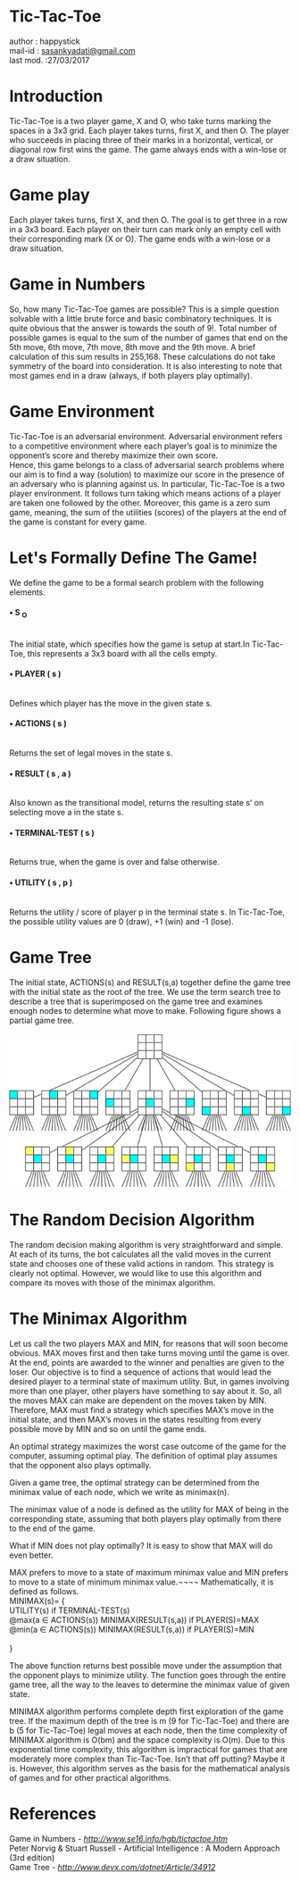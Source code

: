 # Tic-Tac-Toe
author : happystick<br>
mail-id : sasankyadati@gmail.com<br>
last mod. :27/03/2017<br>

# Introduction
Tic-Tac-Toe is a two player game, X and O, who take turns marking the spaces in a 3x3 grid. Each player takes turns, first X, and then O. The player who succeeds in placing three of their marks in a horizontal, vertical, or diagonal row first wins the game. The game always ends with a win-lose or a draw situation. 
<br>

# Game play
Each player takes turns, first X, and then O. The goal is to get three in a row in a 3x3 board. Each player on their turn can mark only an empty cell with their corresponding mark (X or O). The game ends with a win-lose or a draw situation.
<br>

# Game in Numbers
So, how many Tic-Tac-Toe games are possible? This is a simple question solvable with a little brute force and basic combinatory techniques. It is quite obvious that the answer is towards the south of 9!. Total number of possible games is equal to the sum of the number of games that end on the 5th move, 6th move, 7th move, 8th move and the 9th move. A brief calculation of this sum results in 255,168. These calculations do not take symmetry of the board into consideration. It is also interesting to note that most games end in a draw (always, if both players play optimally).
<br>

# Game Environment
Tic-Tac-Toe is an adversarial environment. Adversarial environment refers to a competitive environment where each player’s goal is to minimize the opponent’s score and thereby maximize their own score. 
<br>
Hence, this game belongs to a class of adversarial search problems where our aim is to find a way (solution) to maximize our score in the presence of an adversary who is planning against us. In particular, Tic-Tac-Toe is a two player environment. It follows turn taking which means actions of a player are taken one followed by the other. Moreover, this game is a zero sum game, meaning, the sum of the utilities (scores) of the players at the end of the game is constant for every game.
<br>

# Let's Formally Define The Game!
We define the game to be a formal search problem with the following elements.
<br>
<h4> •	S <sub>O</sub> </h4>
<br>
The initial state, which specifies how the game is setup at start.In Tic-Tac-Toe, this represents a 3x3 board with all the cells empty.
<br>

<h4>•	PLAYER ( s ) </h4>
<br>
Defines which player has the move in the given state s.
<br>

<h4>•	ACTIONS ( s ) </h4>
<br>
Returns the set of legal moves in the state s.
<br>

<h4>•	RESULT ( s , a ) </h4>
<br>
Also known as the transitional model, returns the resulting state s’ on selecting move a in the state s.
<br>

<h4>•	TERMINAL-TEST ( s ) </h4>
<br>
Returns true, when the game is over and false otherwise.
<br>

<h4>•	UTILITY ( s , p ) </h4>
<br>
Returns the utility / score of player p in the terminal state s.   In Tic-Tac-Toe, the possible utility values are 0 (draw), +1 (win) and -1 (lose).
<br>

# Game Tree
The initial state, ACTIONS(s) and RESULT(s,a) together define the game tree with the initial state as the root of the tree. We use the term search tree to describe a tree that is superimposed on the game tree and examines enough nodes to determine what move to make. Following figure shows a partial game tree.
<br><br>
<img src = './game-tree.jpg'/>
<br>

# The Random Decision Algorithm
The random decision making algorithm is very straightforward and simple. At each of its turns, the bot calculates all the valid moves in the current state and chooses one of these valid actions in random. This strategy is clearly not optimal. However, we would like to use this algorithm and compare its moves with those of the minimax algorithm.
<br>

# The Minimax Algorithm
Let us call the two players MAX and MIN, for reasons that will soon become obvious. MAX moves first and then take turns moving until the game is over. At the end, points are awarded to the winner and penalties are given to the loser. Our objective is to find a sequence of actions that would lead the desired player to a terminal state of maximum utility. But, in games involving more than one player, other players have something to say about it. So, all the moves MAX can make are dependent on the moves taken by MIN. Therefore, MAX must find a strategy which specifies MAX’s move in the initial state, and then MAX’s moves in the states resulting from every possible move by MIN and so on until the game ends.
<br>

An optimal strategy maximizes the worst case outcome of the game for the computer, assuming optimal play. The definition of optimal play assumes that the opponent also plays optimally.
<br>

Given a game tree, the optimal strategy can be determined from the minimax value of each node, which we write as minimax(n).
<br>

The minimax value of a node is defined as the utility for MAX of being in the corresponding state, assuming that both players play optimally from there to the end of the game.
<br>

What if MIN does not play optimally? It is easy to show that MAX will do even better.
<br>

MAX prefers to move to a state of maximum minimax value and MIN prefers to move to a state of minimum minimax value.¬¬¬¬
Mathematically, it is defined as follows.
<br>
MINIMAX(s)= 
{
<br>
    UTILITY(s)                                  if TERMINAL-TEST(s)<br>
    @max⁡(a ∈ ACTIONS(s))  MINIMAX(RESULT(s,a))  if PLAYER(S)=MAX<br> 
    @min⁡(a ∈ ACTIONS(s))  MINIMAX(RESULT(s,a))  if PLAYER(S)=MIN<br>  
}
<br>

The above function returns best possible move under the assumption that the opponent plays to minimize utility. The function goes through the entire game tree, all the way to the leaves to determine the minimax value of given state.
<br>

MINIMAX algorithm performs complete depth first exploration of the game tree. If the maximum depth of the tree is m (9 for Tic-Tac-Toe) and there are b (5 for Tic-Tac-Toe) legal moves at each node, then the time complexity of MINIMAX algorithm is O(bm) and the space complexity is O(m). Due to this exponential time complexity, this algorithm is impractical for games that are moderately more complex than Tic-Tac-Toe. Isn’t that off putting? Maybe it is. However, this algorithm serves as the basis for the mathematical analysis of games and for other practical algorithms.
<br>

 
# References
Game in Numbers - <i>http://www.se16.info/hgb/tictactoe.htm</i><br>
Peter Norvig & Stuart Russell - Artificial Intelligence : A Modern Approach (3rd edition)<br> 
Game Tree - <i>http://www.devx.com/dotnet/Article/34912</i><br>

